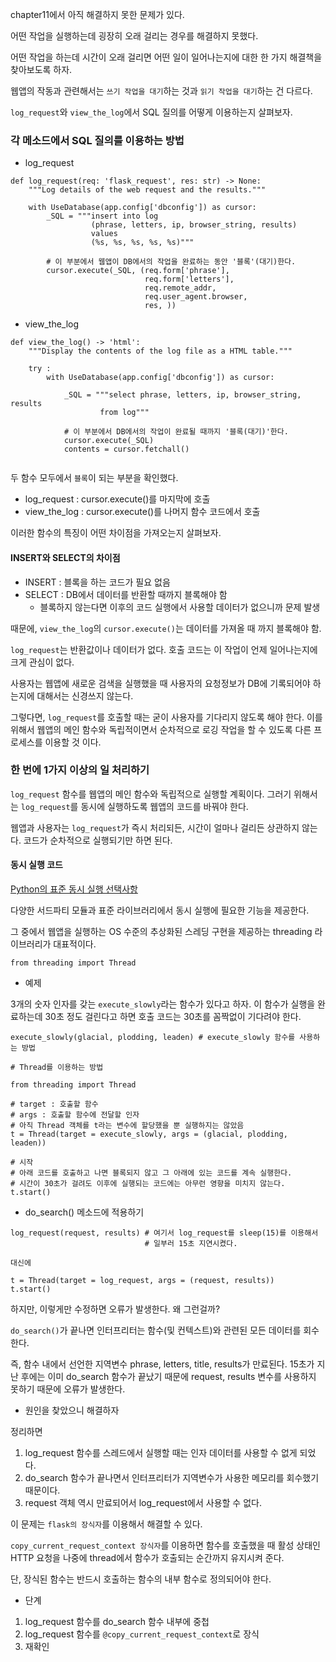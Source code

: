 chapter11에서 아직 해결하지 못한 문제가 있다. 

어떤 작업을 실행하는데 굉장히 오래 걸리는 경우를 해결하지 못했다. 

어떤 작업을 하는데 시간이 오래 걸리면 어떤 일이 일어나는지에 대한 한 가지 해결책을 찾아보도록 하자.

웹앱의 작동과 관련해서는 `쓰기 작업을 대기`하는 것과 `읽기 작업을 대기`하는 건 다르다. 

`log_request`와 `view_the_log`에서 SQL 질의를 어떻게 이용하는지 살펴보자.

### 각 메소드에서 SQL 질의를 이용하는 방법 

- log_request 
```
def log_request(req: 'flask_request', res: str) -> None:
    """Log details of the web request and the results."""
    
    with UseDatabase(app.config['dbconfig']) as cursor:
        _SQL = """insert into log
                  (phrase, letters, ip, browser_string, results)
                  values
                  (%s, %s, %s, %s, %s)"""

        # 이 부분에서 웹앱이 DB에서의 작업을 완료하는 동안 '블록'(대기)한다. 
        cursor.execute(_SQL, (req.form['phrase'],
                              req.form['letters'],
                              req.remote_addr,
                              req.user_agent.browser,
                              res, ))
```

- view_the_log
```
def view_the_log() -> 'html':
    """Display the contents of the log file as a HTML table."""
    
    try : 
        with UseDatabase(app.config['dbconfig']) as cursor:
 
            _SQL = """select phrase, letters, ip, browser_string, results
                    from log"""

            # 이 부분에서 DB에서의 작업이 완료될 때까지 '블록(대기)'한다. 
            cursor.execute(_SQL)
            contents = cursor.fetchall()
            
```

두 함수 모두에서 `블록`이 되는 부분을 확인했다. 

- log_request : cursor.execute()를 마지막에 호출
- view_the_log : cursor.execute()를 나머지 함수 코드에서 호출 

이러한 함수의 특징이 어떤 차이점을 가져오는지 살펴보자. 

#### INSERT와 SELECT의 차이점 

- INSERT : 블록을 하는 코드가 필요 없음
- SELECT : DB에서 데이터를 반환할 때까지 블록해야 함 
    - 블록하지 않는다면 이후의 코드 실행에서 사용할 데이터가 없으니까 문제 발생 

때문에, `view_the_log`의 `cursor.execute()`는 데이터를 가져올 때 까지 블록해야 함. 

`log_request`는 반환값이나 데이터가 없다. 호출 코드는 이 작업이 언제 일어나는지에 크게 관심이 없다. 

사용자는 웹앱에 새로운 검색을 실행했을 때 사용자의 요청정보가 DB에 기록되어야 하는지에 대해서는 신경쓰지 않는다. 

그렇다면, `log_request`를 호출할 때는 굳이 사용자를 기다리지 않도록 해야 한다. 이를 위해서 웹앱의 메인 함수와 독립적이면서 순차적으로 로깅 작업을 할 수 있도록 다른 프로세스를 이용할 것 이다. 

### 한 번에 1가지 이상의 일 처리하기 

`log_request` 함수를 웹앱의 메인 함수와 독립적으로 실행할 계획이다. 
그러기 위해서는 `log_request`를 동시에 실행하도록 웹앱의 코드를 바꿔야 한다. 

웹앱과 사용자는 `log_request`가 즉시 처리되든, 시간이 얼마나 걸리든 상관하지 않는다. 코드가 순차적으로 실행되기만 하면 된다. 

#### 동시 실행 코드 

[Python의 표준 동시 실행 선택사항](https://docs.python.org/3/library/concurrency.html)

다양한 서드파티 모듈과 표준 라이브러리에서 동시 실행에 필요한 기능을 제공한다.

그 중에서 웹앱을 실행하는 OS 수준의 추상화된 스레딩 구현을 제공하는 threading 라이브러리가 대표적이다. 

```
from threading import Thread
```

- 예제

3개의 숫자 인자를 갖는 `execute_slowly`라는 함수가 있다고 하자. 
이 함수가 실행을 완료하는데 30초 정도 걸린다고 하면 호출 코드는 30초를 꼼짝없이 기다려야 한다. 

```
execute_slowly(glacial, plodding, leaden) # execute_slowly 함수를 사용하는 방법 

# Thread를 이용하는 방법 

from threading import Thread

# target : 호출할 함수
# args : 호출할 함수에 전달할 인자 
# 아직 Thread 객체를 t라는 변수에 할당했을 뿐 실행하지는 않았음 
t = Thread(target = execute_slowly, args = (glacial, plodding, leaden))

# 시작
# 아래 코드를 호출하고 나면 블록되지 않고 그 아래에 있는 코드를 계속 실행한다. 
# 시간이 30초가 걸려도 이후에 실행되는 코드에는 아무런 영향을 미치지 않는다. 
t.start() 
```

- do_search() 메소드에 적용하기

```
log_request(request, results) # 여기서 log_request를 sleep(15)를 이용해서 
                              # 일부러 15초 지연시켰다. 

대신에 

t = Thread(target = log_request, args = (request, results))
t.start()
```

하지만, 이렇게만 수정하면 오류가 발생한다. 왜 그런걸까? 

`do_search()`가 끝나면 인터프리터는 함수(및 컨텍스트)와 관련된 모든 데이터를 회수한다. 

즉, 함수 내에서 선언한 지역변수 phrase, letters, title, results가 만료된다. 
15초가 지난 후에는 이미 do_search 함수가 끝났기 때문에 request, results 변수를 사용하지 못하기 때문에 오류가 발생한다. 

- 원인을 찾았으니 해결하자 

정리하면 
1. log_request 함수를 스레드에서 실행할 때는 인자 데이터를 사용할 수 없게 되었다. 
2. do_search 함수가 끝나면서 인터프리터가 지역변수가 사용한 메모리를 회수했기 때문이다. 
3. request 객체 역시 만료되어서 log_request에서 사용할 수 없다. 

이 문제는 `flask의 장식자`를 이용해서 해결할 수 있다. 

`copy_current_request_context 장식자`를 이용하면 함수를 호출했을 때 활성 상태인 HTTP 요청을 나중에 thread에서 함수가 호출되는 순간까지 유지시켜 준다. 

단, 장식된 함수는 반드시 호출하는 함수의 내부 함수로 정의되어야 한다.

- 단계
1. log_request 함수를 do_search 함수 내부에 중첩
2. log_request 함수를 `@copy_current_request_context`로 장식
3. 재확인 

